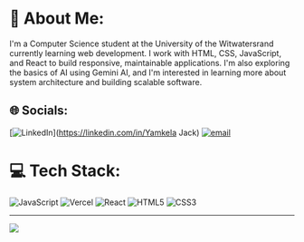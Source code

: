 # 💫 About Me:
I'm a Computer Science student at the University of the Witwatersrand currently learning web development. I work with HTML, CSS, JavaScript, and React to build responsive, maintainable applications. I'm also exploring the basics of AI using Gemini AI, and I'm interested in learning more about system architecture and building scalable software.


## 🌐 Socials:
[![LinkedIn](https://img.shields.io/badge/LinkedIn-%230077B5.svg?logo=linkedin&logoColor=white)](https://linkedin.com/in/Yamkela Jack) [![email](https://img.shields.io/badge/Email-D14836?logo=gmail&logoColor=white)](mailto:yamkelajack06@gmail.com) 

# 💻 Tech Stack:
![JavaScript](https://img.shields.io/badge/javascript-%23323330.svg?style=for-the-badge&logo=javascript&logoColor=%23F7DF1E) ![Vercel](https://img.shields.io/badge/vercel-%23000000.svg?style=for-the-badge&logo=vercel&logoColor=white) ![React](https://img.shields.io/badge/react-%2320232a.svg?style=for-the-badge&logo=react&logoColor=%2361DAFB) 
![HTML5](https://img.shields.io/badge/html5-%23E34F26.svg?style=for-the-badge&logo=html5&logoColor=white) 
![CSS3](https://img.shields.io/badge/CSS3-1572B6?style=for-the-badge&logo=css3&logoColor=ffffff)

---
[![](https://visitcount.itsvg.in/api?id=yamkelajack06&icon=0&color=0)](https://visitcount.itsvg.in)

<!-- Proudly created with GPRM ( https://gprm.itsvg.in ) -->
